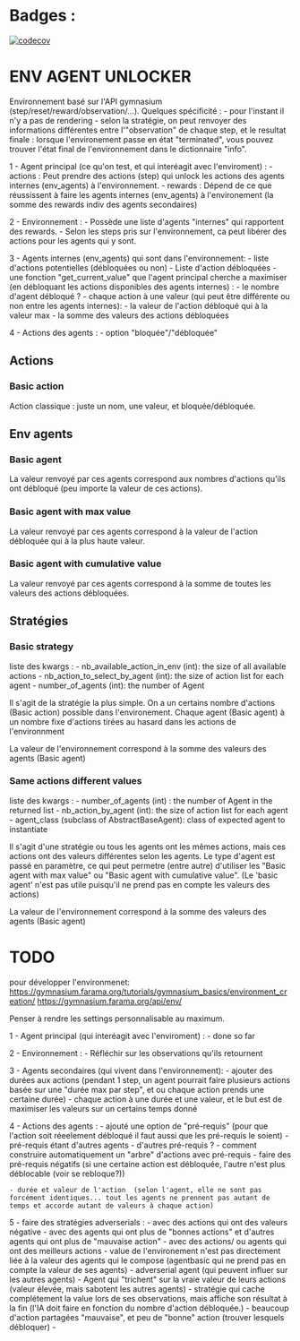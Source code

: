 # Badges :

[![codecov](https://codecov.io/github/JulienT01/env_agents_unlocker/graph/badge.svg?token=V1UWCV2E38)](https://codecov.io/github/JulienT01/env_agents_unlocker)



# ENV AGENT UNLOCKER

Environnement basé sur l'API gymnasium (step/reset/reward/observation/...).
Quelques spécificité :
    - pour l'instant il n'y a pas de rendering
    - selon la stratégie, on peut renvoyer des informations différentes entre l'"observation" de chaque step, et le resultat finale : lorsque l'environement passe en état "terminated", vous pouvez trouver l'état final de l'environnement dans le dictionnaire "info".




1 - Agent principal (ce qu'on test, et qui interéagit avec l'enviroment) :
    - actions : Peut prendre des actions (step) qui unlock les actions des agents internes (env_agents) à l'environnement.
    - rewards : Dépend de ce que réussissent à faire les agents internes (env_agents) à l'environement (la somme des rewards indiv des agents secondaires)

2 - Environnement :
    - Possède une liste d'agents "internes" qui rapportent des rewards.
    - Selon les steps pris sur l'environnement, ca peut libérer des actions pour les agents qui y sont.

3 - Agents internes (env_agents) qui sont dans l'environnement:
    - liste d'actions potentielles (débloquées ou non)
    - Liste d'action débloquées
    - une fonction "get_current_value" que l'agent principal cherche a maximiser (en débloquant les actions disponibles des agents internes) :
        - le nombre d'agent débloqué ?
        - chaque action à une valeur (qui peut être différente ou non entre les agents internes):
            - la valeur de l'action débloqué qui à la valeur max
            - la somme des valeurs des actions débloquées

4 - Actions des agents :
    - option "bloquée"/"débloquée"







## Actions
### Basic action
Action classique : juste un nom, une valeur, et bloquée/débloquée.

## Env agents
### Basic agent
La valeur renvoyé par ces agents correspond aux nombres d'actions qu'ils ont débloqué (peu importe la valeur de ces actions).

### Basic agent with max value
La valeur renvoyé par ces agents correspond à la valeur de l'action débloquée qui à la plus haute valeur.

### Basic agent with cumulative value
La valeur renvoyé par ces agents correspond à la somme de toutes les valeurs des actions débloquées.

## Stratégies
### Basic strategy

liste des kwargs :
    - nb_available_action_in_env (int): the size of all available actions
    - nb_action_to_select_by_agent (int): the size of action list for each agent
    - number_of_agents (int): the number of Agent

Il s'agit de la stratégie la plus simple.
On a un certains nombre d'actions (Basic action) possible dans l'environement.
Chaque agent (Basic agent) à un nombre fixe d'actions tirées au hasard dans les actions de l'environnment

La valeur de l'environnement correspond à la somme des valeurs des agents (Basic agent)

### Same actions different values

liste des kwargs :
    - number_of_agents (int) : the number of Agent in the returned list
    - nb_action_by_agent (int): the size of action list for each agent
    - agent_class (subclass of AbstractBaseAgent): class of expected agent to instantiate

Il s'agit d'une stratégie ou tous les agents ont les mêmes actions, mais ces actions ont des valeurs différentes selon les agents.
Le type d'agent est passé en paramètre, ce qui peut permetre (entre autre) d'utiliser les "Basic agent with max value" ou "Basic agent with cumulative value".   (Le 'basic agent' n'est pas utile puisqu'il ne prend pas en compte les valeurs des actions)

La valeur de l'environnement correspond à la somme des valeurs des agents (Basic agent)





# TODO

pour développer l'environmenet:
https://gymnasium.farama.org/tutorials/gymnasium_basics/environment_creation/
https://gymnasium.farama.org/api/env/



Penser à rendre les settings personnalisable au maximum.



1 - Agent principal (qui interéagit avec l'enviroment) :
    - done so far

2 - Environnement :
    - Réfléchir sur les observations qu'ils retournent


3 - Agents secondaires (qui vivent dans l'environnement):
    - ajouter des durées aux actions (pendant 1 step, un agent pourrait faire plusieurs actions basée sur une "durée max par step", et ou chaque action prends une certaine durée)
        - chaque action à une durée et une valeur, et le but est de maximiser les valeurs sur un certains temps donné

4 - Actions des agents :
    - ajouté une option de "pré-requis" (pour que l'action soit réeelement débloqué il faut aussi que les pré-requis le soient)
        -pré-requis étant d'autres agents
        - d'autres pré-requis ?
        - comment construire automatiquement un "arbre" d'actions avec pré-requis
        - faire des pré-requis négatifs (si une certaine action est débloquée, l'autre n'est plus déblocable (voir se rebloque?))

    - durée et valeur de l'action  (selon l'agent, elle ne sont pas forcément identiques... tout les agents ne prennent pas autant de temps et accorde autant de valeurs à chaque action)

5 - faire des stratégies adverserials :
    - avec des actions qui ont des valeurs négative
    - avec des agents qui ont plus de "bonnes actions" et d'autres agents qui ont plus de "mauvaise action"
    - avec des actions/ ou agents qui ont des meilleurs actions
    - value de l'environement n'est pas directement liée à la valeur des agents qui le compose (agentbasic qui ne prend pas en compte la valeur de ses agents)
    - adverserial agent (qui peuvent influer sur les autres agents)
        - Agent qui "trichent" sur la vraie valeur de leurs actions (valeur élevée, mais sabotent les autres agents)
    - stratégie qui cache complétement la value lors de ses observations, mais affiche son résultat à la fin (l'IA doit faire en fonction du nombre d'action débloquée.)
    - beaucoup d'action partagées "mauvaise", et peu de "bonne" action  (trouver lesquels débloquer)
    -
